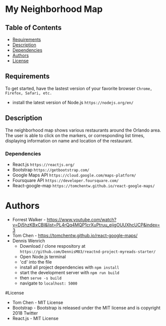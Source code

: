 # My Neighborhood Map

## Table of Contents

* [Requirements](#requirements)
* [Description](#description)
* [Dependencies](#dependencies)
* [Authors](#authors)
* [License](#license)

## Requirements

To get started, have the lastest version of your favorite browser 
`Chrome, Firefox, Safari, etc.`
* install the latest version of Node.js `https://nodejs.org/en/`

## Description

The neighborhood map shows various restaurants around the Orlando area. The user is able to click on the markers, or corresponding list times, displaying
information on name and location of the restaurant. 


### Dependencies

* React.js `https://reactjs.org/`
* Bootstrap `https://getbootstrap.com/`
* Google Maps API `https://cloud.google.com/maps-platform/`
* Foursquare API `https://developer.foursquare.com/`
* React-google-map `https://tomchentw.github.io/react-google-maps/`

# Authors 

* Forrest Walker -  https://www.youtube.com/watch?v=Dj5hzKBxCBI&list=PL4rQq4MQP1crXuPtruu_eijgOUUXhcUCP&index=3
* Tom Chen - https://tomchentw.github.io/react-google-maps/
* Dennis Wenrich 
    * Download / clone respository at `https://github.com/DennisM83/reactnd-project-myreads-starter/`
    * Open Node.js terminal
    * 'cd' into the file 
    * install all project dependencies with `npm install`
    * start the development server with `npm run build`
    * then `serve -s build`
    * navigate to `localhost: 5000`

#License 

* Tom Chen - MIT License
* Bootstrap - Bootstrap is released under the MIT license and is copyright 2018 Twitter
* React.js - MIT License